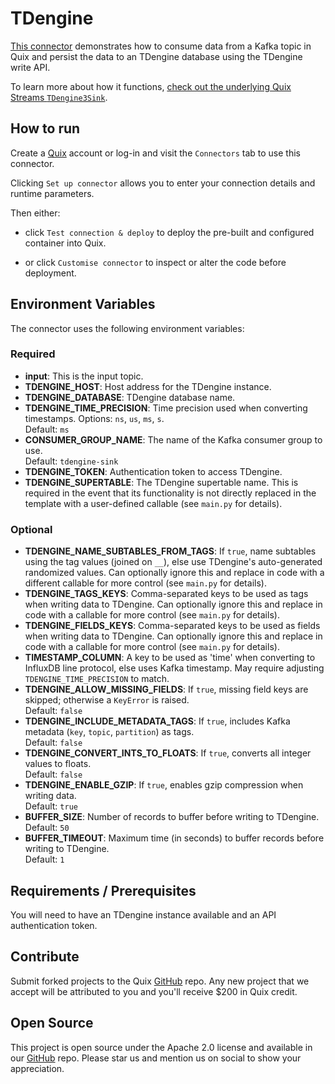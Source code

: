 # TDengine

[This connector](https://github.com/quixio/quix-samples/tree/main/python/destinations/tdengine) demonstrates how to consume data from a Kafka topic in Quix and persist the data to an TDengine database using the TDengine write API.

To learn more about how it functions, [check out the underlying 
Quix Streams `TDengine3Sink`](https://quix.io/docs/quix-streams/connectors/sinks/tdengine-sink.html).

## How to run

Create a [Quix](https://portal.platform.quix.io/signup?xlink=github) account or log-in and visit the `Connectors` tab to use this connector.

Clicking `Set up connector` allows you to enter your connection details and runtime parameters.

Then either: 
* click `Test connection & deploy` to deploy the pre-built and configured container into Quix. 

* or click `Customise connector` to inspect or alter the code before deployment.

## Environment Variables

The connector uses the following environment variables:


### Required
- **input**: This is the input topic.
- **TDENGINE_HOST**: Host address for the TDengine instance.
- **TDENGINE_DATABASE**: TDengine database name.
- **TDENGINE_TIME_PRECISION**: Time precision used when converting timestamps. Options: `ns`, `us`, `ms`, `s`.  
  Default: `ms`
- **CONSUMER_GROUP_NAME**: The name of the Kafka consumer group to use.  
  Default: `tdengine-sink`
- **TDENGINE_TOKEN**: Authentication token to access TDengine.
- **TDENGINE_SUPERTABLE**: The TDengine supertable name. This is required in the event 
  that its functionality is not directly replaced in the template with a user-defined 
  callable (see `main.py` for details).

### Optional
- **TDENGINE_NAME_SUBTABLES_FROM_TAGS**: If `true`, name subtables using the tag values (joined on `__`), else use TDengine's auto-generated randomized values. Can optionally ignore this and replace in code with a different callable for more control (see `main.py` for details).
- **TDENGINE_TAGS_KEYS**: Comma-separated keys to be used as tags when writing data to TDengine. Can optionally ignore this and replace in code with a callable for more control (see `main.py` for details).
- **TDENGINE_FIELDS_KEYS**: Comma-separated keys to be used as fields when writing data to TDengine. Can optionally ignore this and replace in code with a callable for more control (see `main.py` for details).
- **TIMESTAMP_COLUMN**: A key to be used as 'time' when converting to InfluxDB line protocol, else uses Kafka timestamp. May require adjusting `TDENGINE_TIME_PRECISION` to match.
- **TDENGINE_ALLOW_MISSING_FIELDS**: If `true`, missing field keys are skipped; otherwise a `KeyError` is raised.  
  Default: `false`
- **TDENGINE_INCLUDE_METADATA_TAGS**: If `true`, includes Kafka metadata (`key`, `topic`, `partition`) as tags.  
  Default: `false`
- **TDENGINE_CONVERT_INTS_TO_FLOATS**: If `true`, converts all integer values to floats.  
  Default: `false`
- **TDENGINE_ENABLE_GZIP**: If `true`, enables gzip compression when writing data.  
  Default: `true`
- **BUFFER_SIZE**: Number of records to buffer before writing to TDengine.  
  Default: `50`
- **BUFFER_TIMEOUT**: Maximum time (in seconds) to buffer records before writing to TDengine.  
  Default: `1`



## Requirements / Prerequisites

You will need to have an TDengine instance available and an API authentication token.

## Contribute

Submit forked projects to the Quix [GitHub](https://github.com/quixio/quix-samples) repo. Any new project that we accept will be attributed to you and you'll receive $200 in Quix credit.

## Open Source

This project is open source under the Apache 2.0 license and available in our [GitHub](https://github.com/quixio/quix-samples) repo. Please star us and mention us on social to show your appreciation.
